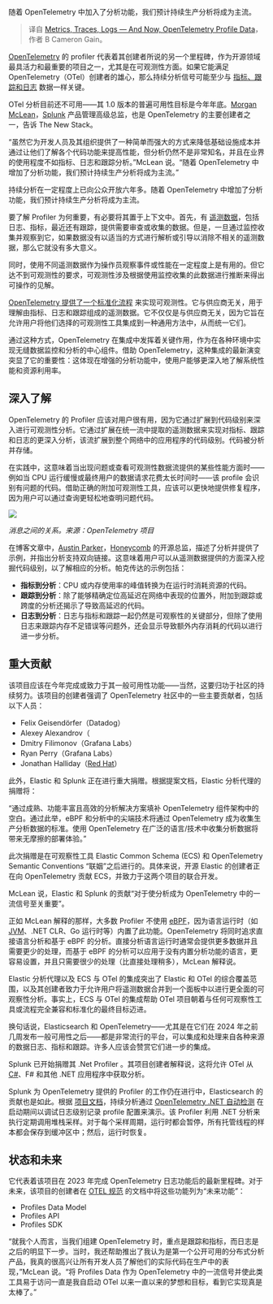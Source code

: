 
<!--
title: 指标跟踪日志 — 现在是OpenTelemetry的Profile Data
cover: ./cover.jpg
-->

随着 OpenTelemetry 中加入了分析功能，我们预计持续生产分析将成为主流。

> 译自 [Metrics, Traces, Logs — And Now, OpenTelemetry Profile Data](https://thenewstack.io/metrics-traces-logs-and-now-opentelemetry-profile-data/)，作者 B Cameron Gain。

[OpenTelemetry](https://thenewstack.io/opentelemetry-gaining-traction-from-companies-and-vendors/) 的 profiler 代表着其创建者所说的另一个里程碑，作为开源领域最具活力和最重要的项目之一，尤其是在可观测性方面。如果它能满足 OpenTelemetry（OTel）创建者的雄心，那么持续分析信号可能至少与 [指标、跟踪和日志](https://thenewstack.io/metrics-logs-and-traces-more-similar-than-they-appear/) 数据一样关键。

OTel 分析目前还不可用——其 1.0 版本的普遍可用性目标是今年年底。[Morgan McLean](https://ca.linkedin.com/in/morganmclean)，[Splunk](https://www.splunk.com/) 产品管理高级总监，也是 OpenTelemetry 的主要创建者之一，告诉 The New Stack。

“虽然它为开发人员及其组织提供了一种简单而强大的方式来降低基础设施成本并通过让他们了解各个代码功能来提高性能，但分析仍然不是非常知名，并且在业界的使用程度不如指标、日志和跟踪分析。”McLean 说。“随着 OpenTelemetry 中增加了分析功能，我们预计持续生产分析将成为主流。”

持续分析在一定程度上已向公众开放六年多。随着 OpenTelemetry 中增加了分析功能，我们预计持续生产分析将成为主流。

要了解 Profiler 为何重要，有必要将其置于上下文中。首先，有 [遥测数据](https://thenewstack.io/lightsteps-opentelemetry-extension-helps-make-lambda-telemetry-data-more-accessible/)，包括日志、指标，最近还有跟踪，提供需要审查或收集的数据。但是，一旦通过监控收集并观察到它，如果数据没有以适当的方式进行解析或引导以消除不相关的遥测数据，那么它就没有多大意义。

同时，使用不同遥测数据作为操作员观察事件或性能在一定程度上是有用的。但它达不到可观测性的要求，可观测性涉及根据使用监控收集的此数据进行推断来得出可操作的见解。

[OpenTelemetry 提供了一个标准化流程](https://opentelemetry.io/) 来实现可观测性。它与供应商无关，用于理解由指标、日志和跟踪组成的遥测数据。它不仅仅是与供应商无关，因为它旨在允许用户将他们选择的可观测性工具集成到一种通用方法中，从而统一它们。

通过这种方式，OpenTelemetry 在集成中发挥着关键作用，作为在各种环境中实现无缝数据监控和分析的中心组件。借助 OpenTelemetry，这种集成的最新演变突显了它的重要性：这体现在增强的分析功能中，使用户能够更深入地了解系统性能和资源利用率。

## 深入了解

OpenTelemetry 的 Profiler 应该对用户很有用，因为它通过扩展到代码级别来深入进行可观测性分析。它通过扩展在统一流中提取的遥测数据来实现对指标、跟踪和日志的更深入分析，该流扩展到整个网络中的应用程序的代码级别。代码被分析并存储。

在实践中，这意味着当出现问题或查看可观测性数据流提供的某些性能方面时——例如当 CPU 运行缓慢或最终用户的数据请求花费太长时间时——该 profile 会识别有问题的代码。借助正确的附加可观测性工具，应该可以更快地提供修复程序，因为用户可以通过查询更轻松地查明问题代码。

![](https://cdn.thenewstack.io/media/2024/05/97776cb6-capture-decran-2024-05-16-172348.png)

*消息之间的关系。来源：OpenTelemetry 项目*

在博客文章中，[Austin Parker](https://twitter.com/austinlparker)，[Honeycomb](https://www.honeycomb.io/?utm_content=inline+mention) 的开源总监，描述了分析并提供了示例，并指出分析支持双向链接。这意味着用户可以从遥测数据提供的方面深入挖掘代码级别，以了解相应的分析。帕克传达的示例包括：

- **指标到分析**：CPU 或内存使用率的峰值转换为在运行时消耗资源的代码。
- **跟踪到分析**：除了能够精确定位高延迟在网络中表现的位置外，附加到跟踪或跨度的分析还揭示了导致高延迟的代码。
- **日志到分析**：日志与指标和跟踪一起仍然是可观察性的关键部分，但除了使用日志来跟踪内存不足错误等问题外，还会显示导致额外内存消耗的代码以进行进一步分析。

## 重大贡献

该项目应该在今年完成或致力于其一般可用性功能——当然，这要归功于社区的持续努力。该项目的创建者强调了 OpenTelemetry 社区中的一些主要贡献者，包括以下人员：

- Felix Geisendörfer（Datadog）
- Alexey Alexandrov（
- Dmitry Filimonov（Grafana Labs）
- Ryan Perry（Grafana Labs）
- Jonathan Halliday（[Red Hat](https://www.openshift.com/try?utm_content=inline+mention)）

此外，Elastic 和 Splunk 正在进行重大捐赠。根据提案文档，Elastic 分析代理的捐赠将：

“通过成熟、功能丰富且高效的分析解决方案填补 OpenTelemetry 组件架构中的空白。通过此举，eBPF 和分析中的尖端技术将通过 OpenTelemetry 成为收集生产分析数据的标准。使用 OpenTelemetry 在广泛的语言/技术中收集分析数据将带来无摩擦的部署体验。”

此次捐赠是在可观察性工具 Elastic Common Schema (ECS) 和 OpenTelemetry Semantic Conventions “联姻”之后进行的。具体来说，开源 Elastic 的创建者正在向 OpenTelemetry 贡献 ECS，并致力于这两个项目的联合开发。

McLean 说，Elastic 和 Splunk 的贡献“对于使分析成为 OpenTelemetry 中的一流信号至关重要”。

正如 McLean 解释的那样，大多数 Profiler 不使用 [eBPF](https://thenewstack.io/what-is-ebpf/)，因为语言运行时（如 [JVM](https://thenewstack.io/parity-check-node-js-jvm-containers/)、.NET CLR、Go 运行时等）内置了此功能。OpenTelemetry 将同时追求直接语言分析和基于 eBPF 的分析。直接分析语言运行时通常会提供更多数据并且需要更少的处理，而基于 eBPF 的分析可以应用于没有内置分析功能的语言，更容易设置，并且只需要很少的处理（比直接处理稍多），McLean 解释说。

Elastic 分析代理以及 ECS 与 OTel 的集成突出了 Elastic 和 OTel 的综合覆盖范围，以及其创建者致力于允许用户将遥测数据合并到一个面板中以进行更全面的可观察性分析。事实上，ECS 与 OTel 的集成帮助 OTel 项目朝着与任何可观察性工具或流程完全兼容和标准化的最终目标迈进。

换句话说，Elasticsearch 和 OpenTelemetry——尤其是在它们在 2024 年之前几周发布一般可用性之后——都是非常流行的平台，可以集成和处理来自各种来源的数据日志、指标和跟踪。许多人应该会赞赏它们进一步的集成。

Splunk 已开始捐赠其 .Net  Profiler 。其项目创建者解释说，这将允许 OTel 从 [C#](https://thenewstack.io/microsoft-we-are-not-abandoning-c-for-rust/)、F# 和其他 .NET 应用程序中获取分析。

Splunk 为 OpenTelemetry 提供的 Profiler 的工作仍在进行中，Elasticsearch 的贡献也是如此。根据
[项目文档](https://github.com/open-telemetry/opentelemetry-dotnet-instrumentation/pull/3196)，持续分析通过 [OpenTelemetry .NET 自动检测](https://opentelemetry.io/docs/zero-code/net/) 在启动期间以调试日志级别记录 profile 配置来演示。该 Profiler 利用 .NET 分析来执行定期调用堆栈采样。对于每个采样周期，运行时都会暂停，所有托管线程的样本都会保存到缓冲区中；然后，运行时恢复。

## 状态和未来

它代表着该项目在 2023 年完成 OpenTelemetry 日志功能后的最新里程碑。对于未来，该项目的创建者在 [OTEL 规范](https://github.com/open-telemetry/opentelemetry-specification) 的文档中将这些功能列为“未来功能”：

- Profiles Data Model
- Profiles API
- Profiles SDK

“就我个人而言，当我们组建 OpenTelemetry 时，重点是跟踪和指标，而日志是之后的明显下一步。当时，我还帮助推出了我认为是第一个公开可用的分布式分析产品，我真的很高兴让所有开发人员了解他们的实际代码在生产中的表现，”McLean 说。“将 Profiles Data 作为 OpenTelemetry 中的一流信号并使此类工具易于访问一直是我自启动 OTel 以来一直以来的梦想和目标，看到它实现真是太棒了。”

